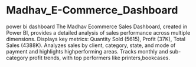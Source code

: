 # Madhav_E-Commerce_Dashboard
power bi dashboard
The Madhav Ecommerce Sales Dashboard, created in Power BI, provides a detailed analysis of sales performance across multiple dimensions.
Displays key metrics: Quantity Sold (5615), Profit (37K), Total Sales (4388K).
Analyzes sales by client, category, state, and mode of payment and highlights highperforming areas.
Tracks monthly and sub-category profit trends, with top performers like printers,bookcases.

